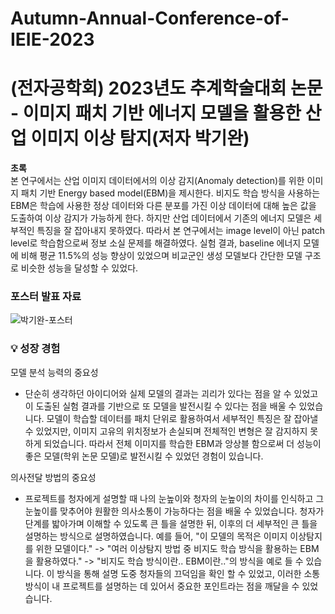 # Autumn-Annual-Conference-of-IEIE-2023
  
# (전자공학회) 2023년도 추계학술대회 논문 - 이미지 패치 기반 에너지 모델을 활용한 산업 이미지 이상 탐지(저자 박기완)
  
**초록**  
본 연구에서는 산업 이미지 데이터에서의 이상 감지(Anomaly detection)를 위한 이미지 패치 기반 Energy based model(EBM)을 제시한다. 비지도 학습 방식을 사용하는 EBM은 학습에 사용한 정상 데이터와 다른 분포를 가진 이상 데이터에 대해 높은 값을 도출하여 이상 감지가 가능하게 한다. 하지만 산업 데이터에서 기존의 에너지 모델은 세부적인 특징을 잘 잡아내지 못하였다. 따라서 본 연구에서는 image level이 아닌 patch level로 학습함으로써 정보 소실 문제를 해결하였다. 실험 결과, baseline 에너지 모델에 비해 평균 11.5%의 성능 향상이 있었으며 비교군인 생성 모델보다 간단한 모델 구조로 비슷한 성능을 달성할 수 있었다.
  
### 포스터 발표 자료  
![박기완-포스터](https://github.com/rldhks0543/Master_Thesis_-_Industrial-Image-Anomaly-Detection-Using-Image-Patch-based-Energy-Based-Model/assets/114603826/bd031978-0888-4e90-93f7-bbc598eb1fcb)

### 💡 성장 경험

모델 분석 능력의 중요성

- 단순히 생각하던 아이디어와 실제 모델의 결과는 괴리가 있다는 점을 알 수 있었고 이 도출된 실험 결과를 기반으로 또 모델을 발전시킬 수 있다는 점을 배울 수 있었습니다. 모델이 학습할 데이터를 패치 단위로 활용하여서 세부적인 특징은 잘 잡아낼 수 있었지만, 이미지 고유의 위치정보가 손실되며 전체적인 변형은 잘 감지하지 못하게 되었습니다. 따라서 전체 이미지를 학습한 EBM과 앙상블 함으로써 더 성능이 좋은 모델(학위 논문 모델)로 발전시킬 수 있었던 경험이 있습니다.

의사전달 방법의 중요성

- 프로젝트를 청자에게 설명할 때 나의 눈높이와 청자의 눈높이의 차이를 인식하고 그 눈높이를 맞추어야 원활한 의사소통이 가능하다는 점을 배울 수 있었습니다. 청자가 단계를 밟아가며 이해할 수 있도록 큰 틀을 설명한 뒤, 이후의 더 세부적인 큰 틀을 설명하는 방식으로 설명하였습니다. 예를 들어, "이 모델의 목적은 이미지 이상탐지를 위한 모델이다." -> "여러 이상탐지 방법 중 비지도 학습 방식을 활용하는 EBM을 활용하였다." -> "비지도 학습 방식이란.. EBM이란.."의 방식을 예로 들 수 있습니다. 이 방식을 통해 설명 도중 청자들의 끄덕임을 확인 할 수 있었고, 이러한 소통방식이 내 프로젝트를 설명하는 데 있어서 중요한 포인트라는 점을 깨달을 수 있었습니다.
